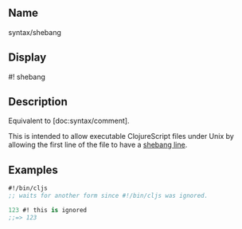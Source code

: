 ## Name
syntax/shebang

## Display
#! shebang

## Description

Equivalent to [doc:syntax/comment].

This is intended to allow executable ClojureScript files under Unix by allowing
the first line of the file to have a [shebang line](https://en.wikipedia.org/wiki/Shebang_(Unix)).

## Examples

```clj
#!/bin/cljs
;; waits for another form since #!/bin/cljs was ignored.

123 #! this is ignored
;;=> 123
```
